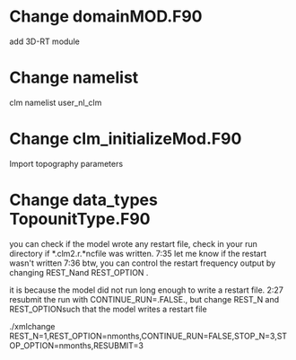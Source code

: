 # Change domainMOD.F90

add 3D-RT module

# Change namelist
clm namelist user_nl_clm

# Change clm_initializeMod.F90
Import topography parameters

# Change data_types TopounitType.F90


you can check if the model wrote any restart file, check in your run directory if *.clm2.r.*ncfile was written.
7:35
let me know if the restart wasn't written
7:36
btw, you can control the restart frequency output by changing REST_Nand REST_OPTION .


it is because the model did not run long enough to write a restart file.
2:27
resubmit the run with CONTINUE_RUN=.FALSE., but change REST_N and REST_OPTIONsuch that the model writes a restart file


./xmlchange REST_N=1,REST_OPTION=nmonths,CONTINUE_RUN=FALSE,STOP_N=3,STOP_OPTION=nmonths,RESUBMIT=3
